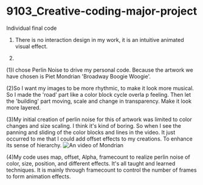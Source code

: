 # 9103_Creative-coding-major-project
Individual final code

1. There is no interaction design in my work, it is an intuitive animated visual effect.

2. 
(1)I chose Perlin Noise to drive my personal code.
Because the artwork we have chosen is Piet Mondrian 'Broadway Boogie Woogie'.

(2)So I want my images to be more rhythmic, to make it look more musical. So I made the 'road' part like a color block cycle overla p feeling. Then let the 'building' part moving, scale and change in transparency. Make it look more layered.

(3)My initial creation of perlin noise for this of artwork was limited to color changes and size scaling. I think it's kind of boring. So when I see the panning and sliding of the color blocks and lines in the video. It just occurred to me that I could add offset effects to my creations. To enhance its sense of hierarchy.
![An video of Mondrian](https://www.youtube.com/watch?v=FxPHhWwSdE4)

(4)My code uses map, offset, Alpha, framecount to realize perlin noise of color, size, position, and different effects. It's all taught and learned techniques. It is mainly through framecount to control the number of frames to form animation effects.